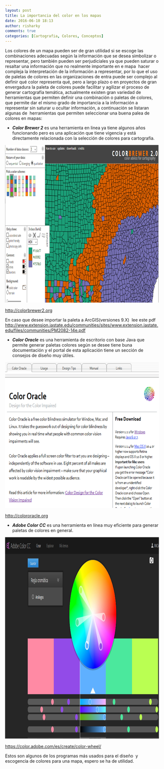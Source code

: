 ```yaml
---
layout: post
title: La importancia del color en los mapas
date: 2016-06-10 18:13
author: risharky
comments: true
categories: [Cartografia, Colores, Conceptos]
---
```

Los colores de un mapa pueden ser de gran utilidad si se escoge las combinaciones adecuadas según la información que se desea simbolizar o representar, pero también pueden ser perjudiciales ya que pueden saturar o resaltar una información que no realmente importante en e mapa  hacer compleja la interpretación de la información a representar, por lo que el uso de paletas de colores en las organizaciones de entra puede ser complejo al definir qué color representa qué, pero a largo plazo o en proyectos de gran envergadura la paleta de colores puede facilitar y agilizar el proceso de generar cartografía temática, actualmente existen gran variedad de herramientas que permiten definir una combinación o paletas de colores, que permite dar el mismo grado de importancia a la información a representar sin saturar u ocultar información, a continuación se listaran algunas de  herramientas que permiten seleccionar una buena palea de colores en mapas:
<ul>
	<li><strong><em>Color Brewer 2</em></strong> es una herramienta en linea ya tiene algunos años funcionando pero es una aplicación que tiene vigencia y está directamente relacionada con la selección de colores para cartografía.</li>
</ul>
<img class="alignnone size-full wp-image-96" src="/images/WP_media/2016/09/colores.png" alt="colores" width="919" height="515" />

<a href="http://colorbrewer2.org">http://colorbrewer2.org</a>

En caso que desee importar la paleta a ArcGIS(versiones 9.X)  lee este pdf http://www.extension.iastate.edu/communities/sites/www.extension.iastate.edu/files/communities/PM2082-14e.pdf
<ul>
	<li><strong><em>Color Oracle</em></strong> es una herramienta de escritorio con base Java que permite generar paletas colores según se desee tiene buna documentación y el portal de esta aplicación tiene un sección de consejos de diseño muy útiles.</li>
</ul>
<img class="alignnone size-full wp-image-99" src="/images/WP_media/2016/09/colores3.png" alt="colores3" width="697" height="476" />

<a href="http://colororacle.org">http://colororacle.org</a>
<ul>
	<li><strong><em>Adobe Color CC</em></strong> es una herramienta en línea muy eficiente para generar paletas de colores en general.</li>
</ul>
<img class="alignnone size-full wp-image-101" src="/images/WP_media/2016/09/colores2.png" alt="colores2" width="1166" height="658" />

<a href="https://color.adobe.com/es/create/color-wheel/">https://color.adobe.com/es/create/color-wheel/</a>

Estos son algunos de los programas más usados para el diseño  y escogencia de colores para una mapa, espero se ha de utilidad.
